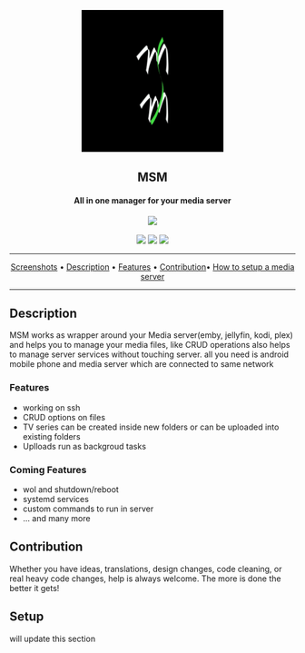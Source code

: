 <p align="center"><a href="#"><img src="design/Icons_pngs/v0.4.0_launcher512px_bg_black.png" width="250"></a></p> 
<h2 align="center"><b>MSM</b></h2>
<h4 align="center">All in one manager for your media server</h4>
<p align="center"><a href="#"><img src="https://f-droid.org/wiki/images/0/06/F-Droid-button_get-it-on.png"></a></p>

<p align="center">
<a href="https://github.com/prinzpiuz/MSM_mobile/releases" alt="build"><img src="https://github.com/prinzpiuz/MSM_mobile/workflows/Build%20and%20Release%20apk/badge.svg?branch=v0.4.0"></a>
<a href="https://www.gnu.org/licenses/gpl-3.0" alt="License: GPLv3"><img src="https://img.shields.io/badge/License-GPL%20v3-blue.svg"></a>
<a href="https://t.me/joinchat/FDVzK06Rt7vsNQLBLi2/home/prinzpiuz/Projects/MSM-media-server-manager/android/app/src/main/res/drawable/notification.pngicw" alt="telegram: #msm"><img src="https://img.shields.io/badge/chat-Telegram-brightgreen"></a>

</p>
<hr>
<p align="center"><a href="#screenshots">Screenshots</a> &bull; <a href="#description">Description</a> &bull; <a href="#features">Features</a> &bull; <a href="#contribution">Contribution</a>&bull; <a href="#setup">How to setup a media server</a></p>

<hr>

## Description

MSM works as wrapper around your Media server(emby, jellyfin, kodi, plex) and helps you to manage your media files, like CRUD operations also helps to manage server services without touching server. all you need is android mobile phone and media server which are connected to same network

### Features

- working on ssh
- CRUD options on files
- TV series can be created inside new folders or can be uploaded into existing folders
- Uplloads run as backgroud tasks

### Coming Features

- wol and shutdown/reboot
- systemd services
- custom commands to run in server
- … and many more

## Contribution

Whether you have ideas, translations, design changes, code cleaning, or real heavy code changes, help is always welcome.
The more is done the better it gets!

## Setup

will update this section
